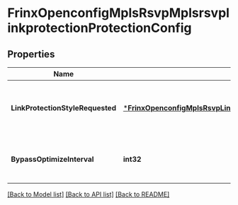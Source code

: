 # FrinxOpenconfigMplsRsvpMplsrsvplinkprotectionProtectionConfig

## Properties
Name | Type | Description | Notes
------------ | ------------- | ------------- | -------------
**LinkProtectionStyleRequested** | [***FrinxOpenconfigMplsRsvpLinkProtectionStyleRequestedIdentityref**](frinx.openconfig.mpls.rsvp.LinkProtectionStyleRequestedIdentityref.md) | Optional[Style of mpls frr protection desired: link, link-node, or unprotected] REF:Optional.empty | [optional] [default to null]
**BypassOptimizeInterval** | **int32** | Optional[interval between periodic optimization of the bypass LSPs] REF:Optional.empty | [optional] [default to null]

[[Back to Model list]](../README.md#documentation-for-models) [[Back to API list]](../README.md#documentation-for-api-endpoints) [[Back to README]](../README.md)


